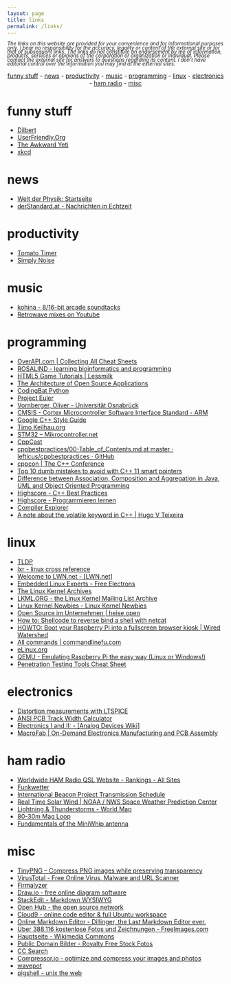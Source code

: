 ```yaml
---
layout: page
title: links
permalink: /links/
---
```


<p style="line-height: 0.8;"><small><i>The links on this website are provided for your convenience and for informational purposes only. I bear no responsibility for the accuracy, legality or content of the external site or for that of subsequent links. The links do not constitute an endorsement by me of information, products, services or opinions of the corporation or organization or individual. Please contact the external site for answers to questions regarding its content. I don't have editorial control over the information you may find at the external sites.</i></small></p>

<div align="center">
	<a href="#funnystuff">funny stuff</a> -
	<a href="#news">news</a> -
	<a href="#productivity">productivity</a> -
	<a href="#music">music</a> -
	<a href="#programming">programming</a> -
	<a href="#linux">linux</a> -
	<a href="#electronics">electronics</a> -
	<a href="#hamradio">ham radio</a> -
	<a href="#misc">misc</a>
</div>

# funny stuff <a name="funnystuff"></a>
- [Dilbert](http://www.dilbert.com/)
- [UserFriendly.Org](http://www.userfriendly.org/)
- [The Awkward Yeti](http://theawkwardyeti.com/)
- [xkcd](https://xkcd.com/)

# news <a name="news"></a>
- [Welt der Physik: Startseite](http://www.weltderphysik.de/)
- [derStandard.at - Nachrichten in Echtzeit](http://derstandard.at/)

# productivity <a name="productivity"></a>
- [Tomato Timer](https://tomato-timer.com/)
- [Simply Noise](https://simplynoise.com/)

# music <a name="music"></a>
- [kohina - 8/16-bit arcade soundtacks](http://kohina.net/)
- [Retrowave mixes on Youtube](https://www.youtube.com/results?search_query=retrowave)

# programming <a name="programming"></a>
- [OverAPI.com \| Collecting All Cheat Sheets](http://overapi.com/)
- [ROSALIND - learning bioinformatics and programming](http://rosalind.info/problems/locations/)
- [HTML5 Game Tutorials \| Lessmilk](http://www.lessmilk.com/tutorials.php)
- [The Architecture of Open Source Applications](http://aosabook.org/en/index.html)
- [CodingBat Python](http://codingbat.com/python)
- [Project Euler](https://projecteuler.net/)
- [Vornberger, Oliver - Universität Osnabrück](http://www.informatik.uni-osnabrueck.de/arbeitsgruppen/medieninformatik/vornberger_oliver.html)
- [CMSIS - Cortex Microcontroller Software Interface Standard - ARM](http://www.arm.com/products/processors/cortex-m/cortex-microcontroller-software-interface-standard.php)
- [Google C++ Style Guide](https://google.github.io/styleguide/cppguide.html)
- [Timo Keilhau.org](http://www.keilhau.org/cpp-development.html)
- [STM32 – Mikrocontroller.net](https://www.mikrocontroller.net/articles/STM32)
- [CppCast](http://cppcast.com/)
- [cppbestpractices/00-Table_of_Contents.md at master · lefticus/cppbestpractices · GitHub](https://github.com/lefticus/cppbestpractices/blob/master/00-Table_of_Contents.md)
- [cppcon \| The C++ Conference](http://cppcon.org/)
- [Top 10 dumb mistakes to avoid with C++ 11 smart pointers](http://www.acodersjourney.com/2016/05/top-10-dumb-mistakes-avoid-c-11-smart-pointers/)
- [Difference between Association, Composition and Aggregation in Java, UML and Object Oriented Programming](http://javarevisited.blogspot.de/2014/02/ifference-between-association-vs-composition-vs-aggregation.html)
- [Highscore - C++ Best Practices](http://www.highscore.de/cpp/bestpractices/index.html)
- [Highscore - Programmieren lernen](http://www.highscore.de/)
- [Compiler Explorer](http://gcc.godbolt.org/)
- [A note about the volatile keyword in C++ \| Hugo V Teixeira](https://componenthouse.com/2016/10/21/a-note-about-the-volatile-keyword-in-cpp/)

# linux <a name="linux"></a>
- [TLDP](http://tldp.org/)
- [lxr - linux cross reference](http://lxr.free-electrons.com/)
- [Welcome to LWN.net - [LWN.net]](https://lwn.net/)
- [Embedded Linux Experts - Free Electrons](http://free-electrons.com/)
- [The Linux Kernel Archives](https://www.kernel.org/)
- [LKML.ORG - the Linux Kernel Mailing List Archive](https://lkml.org/)
- [Linux Kernel Newbies - Linux Kernel Newbies](http://kernelnewbies.org/)
- [Open Source im Unternehmen \| heise open](http://www.heise.de/open/)
- [How to: Shellcode to reverse bind a shell with netcat](http://morgawr.github.io/hacking/2014/03/29/shellcode-to-reverse-bind-with-netcat/)
- [HOWTO: Boot your Raspberry Pi into a fullscreen browser kiosk \| Wired Watershed](http://blogs.wcode.org/2013/09/howto-boot-your-raspberry-pi-into-a-fullscreen-browser-kiosk/)
- [All commands \| commandlinefu.com](http://www.commandlinefu.com/commands/browse)
- [eLinux.org](http://elinux.org/Main_Page)
- [QEMU - Emulating Raspberry Pi the easy way (Linux or Windows!)](http://xecdesign.com/qemu-emulating-raspberry-pi-the-easy-way/)
- [Penetration Testing Tools Cheat Sheet](https://highon.coffee/blog/penetration-testing-tools-cheat-sheet/)

# electronics <a name="electronics"></a>
- [Distortion measurements with LTSPICE](http://www.audio-perfection.com/spice-ltspice/distortion-measurements-with-ltspice.html)
- [ANSI PCB Track Width Calculator](http://www.desmith.net/NMdS/Electronics/TraceWidth.html)
- [Electronics I and II: - [Analog Devices Wiki]](https://wiki.analog.com/university/courses/electronics/text/electronics-toc)
- [MacroFab \| On-Demand Electronics Manufacturing and PCB Assembly](https://macrofab.com/)

# ham radio <a name="hamradio"></a>
- [Worldwide HAM Radio QSL Website - Rankings - All Sites](http://www.hamqsl.com/)
- [Funkwetter](http://www.qslnet.de/member/dl1zav/Funkwetter.htm)
- [International Beacon Project Transmission Schedule](http://www.ncdxf.org/beacon/)
- [Real Time Solar Wind \| NOAA / NWS Space Weather Prediction Center](http://www.swpc.noaa.gov/products/real-time-solar-wind)
- [Lightning & Thunderstorms - World Map](http://en.blitzortung.org/live_lightning_maps.php)
- [80-30m Mag Loop](https://www.nonstopsystems.com/radio/frank_radio_antenna_magloop.htm)
- [Fundamentals of the MiniWhip antenna](http://www.pa3fwm.nl/technotes/tn07.html)

# misc <a name="misc"></a>
- [TinyPNG – Compress PNG images while preserving transparency](https://tinypng.com/)
- [VirusTotal - Free Online Virus, Malware and URL Scanner](https://www.virustotal.com/)
- [Firmalyzer](https://firmalyzer.com/)
- [Draw.io - free online diagram software](https://draw.io)
- [StackEdit - Markdown WYSIWYG](https://stackedit.io/editor)
- [Open Hub - the open source network](https://www.openhub.net/)
- [Cloud9 - online code editor & full Ubuntu workspace](http://c9.io)
- [Online Markdown Editor - Dillinger, the Last Markdown Editor ever.](http://dillinger.io/)
- [Über 388.116 kostenlose Fotos und Zeichnungen - FreeImages.com](http://de.freeimages.com/)
- [Hauptseite - Wikimedia Commons](https://commons.wikimedia.org/wiki/Hauptseite)
- [Public Domain Bilder - Royalty Free Stock Fotos](http://www.publicdomainpictures.net/)
- [CC Search](http://search.creativecommons.org/)
- [Compressor.io - optimize and compress your images and photos](https://compressor.io/)
- [wavepot](http://wavepot.com/)
- [pigshell - unix the web](http://pigshell.com/v/0.6.2/)
